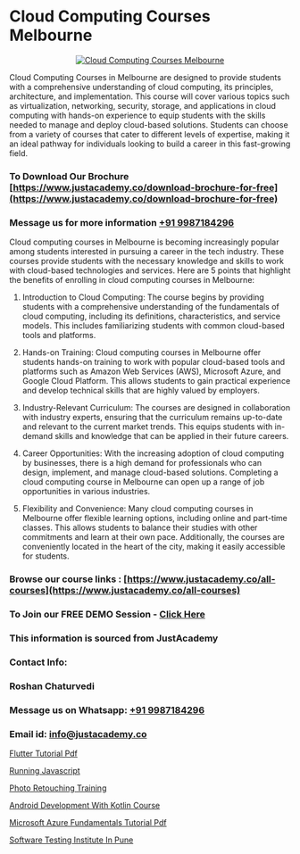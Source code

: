 # Cloud Computing Courses Melbourne

<p align="center">
  <a href="https://justacademy.co/all-courses">
    <img src="https://i.ibb.co/FJQ9DDy/cloud-computing.webp" alt="Cloud Computing Courses Melbourne">
  </a>
</p>


Cloud Computing Courses in Melbourne are designed to provide students with a comprehensive understanding of cloud computing, its principles, architecture, and implementation. This course will cover various topics such as virtualization, networking, security, storage, and applications in cloud computing with hands-on experience to equip students with the skills needed to manage and deploy cloud-based solutions. Students can choose from a variety of courses that cater to different levels of expertise, making it an ideal pathway for individuals looking to build a career in this fast-growing field. 
### To Download Our Brochure [https://www.justacademy.co/download-brochure-for-free](https://www.justacademy.co/download-brochure-for-free)
### Message us for more information [+91 9987184296](https://api.whatsapp.com/send?phone=919987184296)
Cloud computing courses in Melbourne is becoming increasingly popular among students interested in pursuing a career in the tech industry. These courses provide students with the necessary knowledge and skills to work with cloud-based technologies and services. Here are 5 points that highlight the benefits of enrolling in cloud computing courses in Melbourne:

1) Introduction to Cloud Computing: The course begins by providing students with a comprehensive understanding of the fundamentals of cloud computing, including its definitions, characteristics, and service models. This includes familiarizing students with common cloud-based tools and platforms.

2) Hands-on Training: Cloud computing courses in Melbourne offer students hands-on training to work with popular cloud-based tools and platforms such as Amazon Web Services (AWS), Microsoft Azure, and Google Cloud Platform. This allows students to gain practical experience and develop technical skills that are highly valued by employers.

3) Industry-Relevant Curriculum: The courses are designed in collaboration with industry experts, ensuring that the curriculum remains up-to-date and relevant to the current market trends. This equips students with in-demand skills and knowledge that can be applied in their future careers.

4) Career Opportunities: With the increasing adoption of cloud computing by businesses, there is a high demand for professionals who can design, implement, and manage cloud-based solutions. Completing a cloud computing course in Melbourne can open up a range of job opportunities in various industries.

5) Flexibility and Convenience: Many cloud computing courses in Melbourne offer flexible learning options, including online and part-time classes. This allows students to balance their studies with other commitments and learn at their own pace. Additionally, the courses are conveniently located in the heart of the city, making it easily accessible for students.

### Browse our course links : [https://www.justacademy.co/all-courses](https://www.justacademy.co/all-courses) 
### To Join our FREE DEMO Session - [Click Here](https://www.justacademy.co/register-for-course-demo)


### This information is sourced from JustAcademy
### Contact Info:
### Roshan Chaturvedi
### Message us on Whatsapp: [+91 9987184296](https://api.whatsapp.com/send?phone=919987184296)
### Email id: [info@justacademy.co](mailto:info@justacademy.co)
                
[Flutter Tutorial Pdf](0)

[Running Javascript](https://www.linkedin.com/pulse/running-javascript-justacademy-cupertino-aravc?trackingId=mub3ByB0PWvMG9HgxnlEEw%3D%3D&lipi=urn%3Ali%3Apage%3Ad_flagship3_company_admin%3BnS5tGyG4QnikczaDjz%2F1LQ%3D%3D)

[Photo Retouching Training](https://medium.com/@kumarishimmi99/photo-retouching-training-f6dffdd1f5fe)

[Android Development With Kotlin Course](https://medium.com/@shivamja27/android-development-with-kotlin-course-b2296da754cf)

[Microsoft Azure Fundamentals Tutorial Pdf](https://justacademyin.github.io/Articles/Microsoft-Azure-Fundamentals-Tutorial-Pdf)

[Software Testing Institute In Pune](https://justacademyin.github.io/justacademy/software-testing-institute-in-pune)

